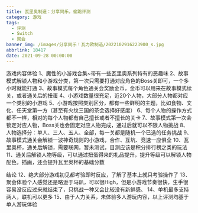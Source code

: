 ```yaml
---
title: 瓦里奥制造：分享同乐，偷跑评测
category: 游戏
tags:
  - 评测
  - Switch
  - 聚会
banner_img: /images/分享同乐！瓦力欧制造/2022102916223900_s.jpg
abbrlink: 18417
date: 2021-09-28 00:00:00
---
```


游戏内容体验
1、魔性的小游戏合集~带有一些瓦里奥系列特有的恶趣味
2、故事模式解锁人物和小游戏分类，第一次只需要打通对应角色的Boss关即可，一个多小时就能打通
3、故事模式每个角色通关会奖励金币，金币可以用来在故事模式续关，或者通关后的扭蛋
4、小游戏数量很充足，近20个人物，大部分人物都对应一个类别的小游戏
5、小游戏按照类别区分，都有一些鲜明的主题，比如食物、文化、任天堂第一方（甚至有火纹三国的茶会选择好感度）
6、每个人物的操作方式都不一样，相对的每个人物都有自己擅长或者不擅长的关卡
7、故事模式第一次会锁定对应人物，Boss关也会固定对应人物完成，通过后就可以不限人物挑战
8、人物选择分：单人、三人、五人、全部，每一关都是随机一个已选的任务挑战
9、故事模式通关会解锁一波神奇规则的小游戏，合作、互坑、竞速一应俱全
10、瓦里奥杯，通关后解锁，需要联网，暂未测试，目测应该是积分排行榜之类的玩法
11、通关后解锁人物等级，可以通过扭蛋得来的礼品提升，提升等级可以解锁人物配色，插画，还会提升瓦里奥杯的基础分数

结论
12、绝大部分游戏初见都考验即时反应，了解了基本上就只考验操作了
13、聚会体验个人感觉还是略逊于马趴，可以很High，但是小游戏节奏很快，生手很容易没反应过来就结束了，只挑战一种又会比较没有新鲜感、
14、单机最多支持两人，联机可以更多
15、由于人力关系，未体验多人游玩内容，以上评测均基于单人游玩体验
